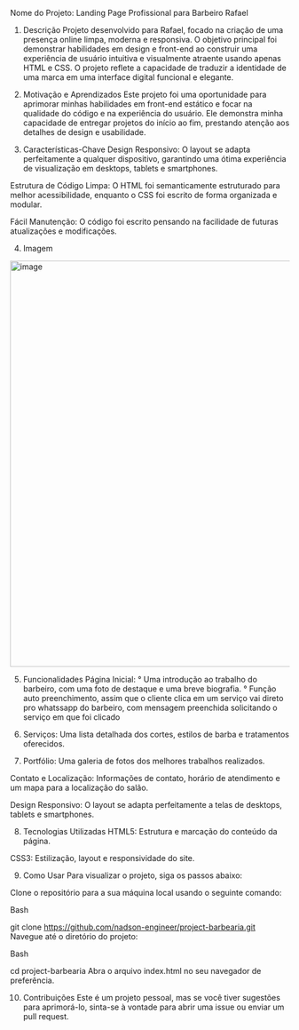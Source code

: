 Nome do Projeto: Landing Page Profissional para Barbeiro Rafael

1. Descrição
  Projeto desenvolvido para Rafael, focado na criação de uma presença online limpa, moderna e responsiva. O objetivo principal foi demonstrar habilidades em design e front-end ao construir uma experiência de usuário intuitiva e visualmente atraente usando apenas HTML e CSS. O projeto reflete a capacidade de traduzir a identidade de uma marca em uma interface digital funcional e elegante.

2. Motivação e Aprendizados
  Este projeto foi uma oportunidade para aprimorar minhas habilidades em front-end estático e focar na qualidade do código e na experiência do usuário. Ele demonstra minha capacidade de entregar projetos do início ao fim, prestando atenção aos detalhes de design e usabilidade.

3. Características-Chave
  Design Responsivo: O layout se adapta perfeitamente a qualquer dispositivo, garantindo uma ótima experiência de visualização em desktops, tablets e smartphones.

  Estrutura de Código Limpa: O HTML foi semanticamente estruturado para melhor acessibilidade, enquanto o CSS foi escrito de forma organizada e modular.
  
  Fácil Manutenção: O código foi escrito pensando na facilidade de futuras atualizações e modificações.

4. Imagem
<img width="1352" height="731" alt="image" src="https://github.com/user-attachments/assets/142d0816-14b8-439a-9c06-ac36db9da0ec" />

5. Funcionalidades
  Página Inicial: 
   ° Uma introdução ao trabalho do barbeiro, com uma foto de destaque e uma breve biografia.
   ° Função auto preenchimento, assim que o cliente clica em um serviço vai direto pro whatssapp do barbeiro, com mensagem preenchida solicitando o serviço em que foi clicado

6. Serviços:
  Uma lista detalhada dos cortes, estilos de barba e tratamentos oferecidos.

7. Portfólio: 
  Uma galeria de fotos dos melhores trabalhos realizados.

  Contato e Localização: Informações de contato, horário de atendimento e um mapa para a localização do salão.

  Design Responsivo: O layout se adapta perfeitamente a telas de desktops, tablets e smartphones.

8. Tecnologias Utilizadas
  HTML5: Estrutura e marcação do conteúdo da página.

  CSS3: Estilização, layout e responsividade do site.
  
9. Como Usar
  Para visualizar o projeto, siga os passos abaixo:

  Clone o repositório para a sua máquina local usando o seguinte comando:

Bash

  git clone https://github.com/nadson-engineer/project-barbearia.git
  Navegue até o diretório do projeto:

Bash

  cd project-barbearia
  Abra o arquivo index.html no seu navegador de preferência.

10. Contribuições
Este é um projeto pessoal, mas se você tiver sugestões para aprimorá-lo, sinta-se à vontade para abrir uma issue ou enviar um pull request.
